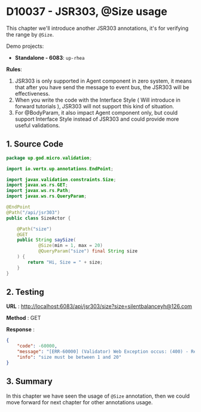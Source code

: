 # D10037 - JSR303, @Size usage

This chapter we'll introduce another JSR303 annotations, it's for verifying the range by `@Size`.

Demo projects:

* **Standalone - 6083**: `up-rhea`

**Rules**:

1. JSR303 is only supported in Agent component in zero system, it means that after you have send the message to event bus, the JSR303 will be effectiveness.
2. When you write the code with the Interface Style \( Will introduce in forward tutorials \), JSR303 will not support this kind of situation.
3. For @BodyParam, it also impact Agent component only, but could support Interface Style instead of JSR303 and could provide more useful validations.

## 1. Source Code

```java
package up.god.micro.validation;

import io.vertx.up.annotations.EndPoint;

import javax.validation.constraints.Size;
import javax.ws.rs.GET;
import javax.ws.rs.Path;
import javax.ws.rs.QueryParam;

@EndPoint
@Path("/api/jsr303")
public class SizeActor {

    @Path("size")
    @GET
    public String saySize(
            @Size(min = 1, max = 20)
            @QueryParam("size") final String size
    ) {
        return "Hi, Size = " + size;
    }
}
```

## 2. Testing

**URL** : [http://localhost:6083/api/jsr303/size?size=silentbalanceyh@126.com](http://localhost:6083/api/jsr303/size?size=silentbalanceyh@126.com)

**Method** :  GET

**Response** :

```json
{
    "code": -60000,
    "message": "[ERR-60000] (Validator) Web Exception occus: (400) - Request validation failure, class = class up.god.micro.validation.SizeActor, method = public java.lang.String up.god.micro.validation.SizeActor.saySize(java.lang.String), message = size must be between 1 and 20.",
    "info": "size must be between 1 and 20"
}
```

## 3. Summary

In this chapter we have seen the usage of `@Size` annotation, then we could move forward for next chapter for other annotations usage.



